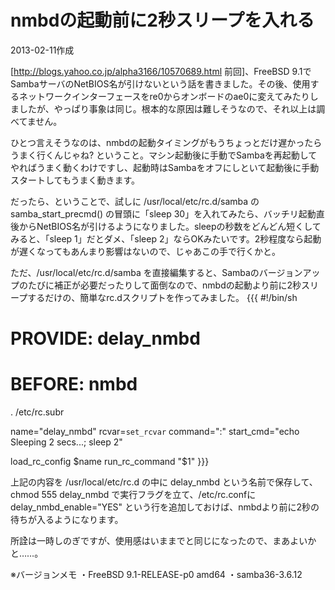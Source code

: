 # nmbdの起動前に2秒スリープを入れる

2013-02-11作成

[http://blogs.yahoo.co.jp/alpha3166/10570689.html 前回]、FreeBSD 9.1でSambaサーバのNetBIOS名が引けないという話を書きました。その後、使用するネットワークインターフェースをre0からオンボードのae0に変えてみたりしましたが、やっぱり事象は同じ。根本的な原因は難しそうなので、それ以上は調べてません。

ひとつ言えそうなのは、nmbdの起動タイミングがもうちょっとだけ遅かったらうまく行くんじゃね? ということ。マシン起動後に手動でSambaを再起動してやればうまく動くわけですし、起動時はSambaをオフにしといて起動後に手動スタートしてもうまく動きます。

だったら、ということで、試しに /usr/local/etc/rc.d/samba の samba_start_precmd() の冒頭に「sleep 30」を入れてみたら、バッチリ起動直後からNetBIOS名が引けるようになりました。sleepの秒数をどんどん短くしてみると、「sleep 1」だとダメ、「sleep 2」ならOKみたいです。2秒程度なら起動が遅くなってもあんまり影響はないので、じゃあこの手で行くかと。

ただ、/usr/local/etc/rc.d/samba を直接編集すると、Sambaのバージョンアップのたびに補正が必要だったりして面倒なので、nmbdの起動より前に2秒スリープするだけの、簡単なrc.dスクリプトを作ってみました。
{{{
#!/bin/sh

# PROVIDE: delay_nmbd
# BEFORE: nmbd

. /etc/rc.subr

name="delay_nmbd"
rcvar=`set_rcvar`
command=":"
start_cmd="echo Sleeping 2 secs...; sleep 2"

load_rc_config $name
run_rc_command "$1"
}}}

上記の内容を /usr/local/etc/rc.d の中に delay_nmbd という名前で保存して、
  chmod 555 delay_nmbd
で実行フラグを立て、/etc/rc.confに
  delay_nmbd_enable="YES"
という行を追加しておけば、nmbdより前に2秒の待ちが入るようになります。

所詮は一時しのぎですが、使用感はいままでと同じになったので、まあよいかと……。

※バージョンメモ
・FreeBSD 9.1-RELEASE-p0 amd64
・samba36-3.6.12
